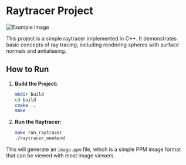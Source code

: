 # Raytracer Project

![Example Image](image.ppm)

This project is a simple raytracer implemented in C++. It demonstrates basic concepts of ray tracing, including rendering spheres with surface normals and antialiasing.

## How to Run

1. **Build the Project:**

    ```sh
    mkdir build
    cd build
    cmake ..
    make
    ```

2. **Run the Raytracer:**

    ```sh
    make run_raytracer
    ./raytracer_weekend
    ```

This will generate an `image.ppm` file, which is a simple PPM image format that can be viewed with most image viewers.
